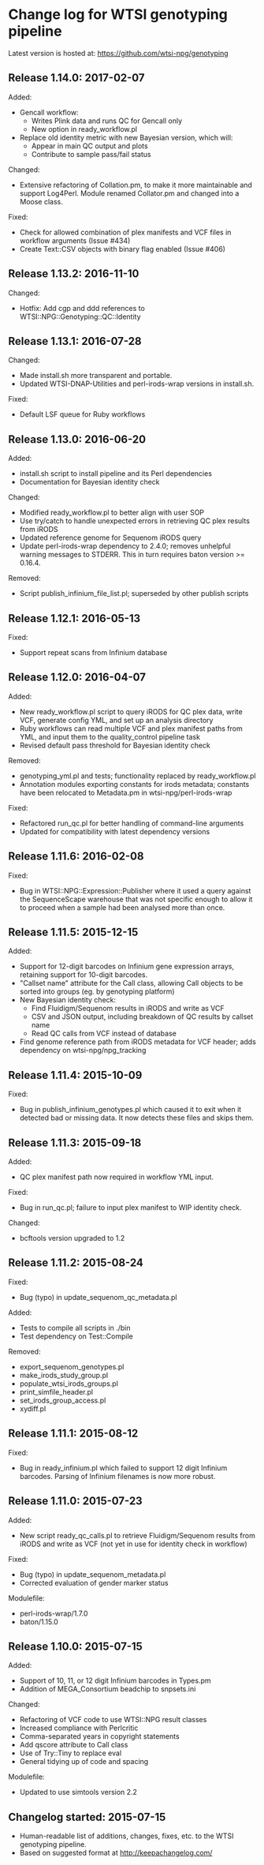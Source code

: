 
Change log for WTSI genotyping pipeline
=======================================

Latest version is hosted at: https://github.com/wtsi-npg/genotyping

Release 1.14.0: 2017-02-07
--------------------------

Added:
- Gencall workflow:
  - Writes Plink data and runs QC for Gencall only
  - New option in ready_workflow.pl
- Replace old identity metric with new Bayesian version, which will:
   - Appear in main QC output and plots
   - Contribute to sample pass/fail status

Changed:
- Extensive refactoring of Collation.pm, to make it more maintainable
and support Log4Perl. Module renamed Collator.pm and changed into a
Moose class.

Fixed:
- Check for allowed combination of plex manifests and VCF files in
workflow arguments (Issue #434) 
- Create Text::CSV objects with binary flag enabled (Issue #406)


Release 1.13.2: 2016-11-10
--------------------------

Changed:
- Hotfix: Add cgp and ddd references to WTSI::NPG::Genotyping::QC::Identity


Release 1.13.1: 2016-07-28 
--------------------------

Changed:
- Made install.sh more transparent and portable.
- Updated WTSI-DNAP-Utilities and perl-irods-wrap versions in install.sh.

Fixed:
- Default LSF queue for Ruby workflows


Release 1.13.0: 2016-06-20
--------------------------

Added:
- install.sh script to install pipeline and its Perl dependencies
- Documentation for Bayesian identity check

Changed:
- Modified ready_workflow.pl to better align with user SOP
- Use try/catch to handle unexpected errors in retrieving QC plex results
from iRODS
- Updated reference genome for Sequenom iRODS query
- Update perl-irods-wrap dependency to 2.4.0; removes unhelpful warning
messages to STDERR. This in turn requires baton version >= 0.16.4.

Removed:
- Script publish_infinium_file_list.pl; superseded by other publish scripts


Release 1.12.1: 2016-05-13
--------------------------

Fixed:
- Support repeat scans from Infinium database


Release 1.12.0: 2016-04-07
--------------------------

Added:
- New ready_workflow.pl script to query iRODS for QC plex data, write VCF,
generate config YML, and set up an analysis directory
- Ruby workflows can read multiple VCF and plex manifest paths from
YML, and input them to the quality_control pipeline task
- Revised default pass threshold for Bayesian identity check

Removed:
- genotyping_yml.pl and tests; functionality replaced by ready_workflow.pl
- Annotation modules exporting constants for irods metadata; constants have
been relocated to Metadata.pm in wtsi-npg/perl-irods-wrap

Fixed:
- Refactored run_qc.pl for better handling of command-line arguments
- Updated for compatibility with latest dependency versions


Release 1.11.6: 2016-02-08
--------------------------

Fixed:
- Bug in WTSI::NPG::Expression::Publisher where it used a query against
the SequenceScape warehouse that was not specific enough to allow it
to proceed when a sample had been analysed more than once.


Release 1.11.5: 2015-12-15
--------------------------

Added:
- Support for 12-digit barcodes on Infinium gene expression arrays,
  retaining support for 10-digit barcodes.
- "Callset name" attribute for the Call class, allowing Call objects to
  be sorted into groups (eg. by genotyping platform)
- New Bayesian identity check:
  - Find Fluidigm/Sequenom results in iRODS and write as VCF
  - CSV and JSON output, including breakdown of QC results by callset name
  - Read QC calls from VCF instead of database
- Find genome reference path from iRODS metadata for VCF header; adds
  dependency on wtsi-npg/npg_tracking


Release 1.11.4: 2015-10-09
--------------------------

Fixed:
- Bug in publish_infinium_genotypes.pl which caused it to exit when it
  detected bad or missing data. It now detects these files and skips them.


Release 1.11.3: 2015-09-18
--------------------------

Added:
- QC plex manifest path now required in workflow YML input.

Fixed:
- Bug in run_qc.pl; failure to input plex manifest to WIP identity check.

Changed:
- bcftools version upgraded to 1.2


Release 1.11.2: 2015-08-24
--------------------------

Fixed:
- Bug (typo) in update_sequenom_qc_metadata.pl

Added:
- Tests to compile all scripts in ./bin
- Test dependency on Test::Compile

Removed:
- export_sequenom_genotypes.pl
- make_irods_study_group.pl
- populate_wtsi_irods_groups.pl
- print_simfile_header.pl
- set_irods_group_access.pl
- xydiff.pl


Release 1.11.1: 2015-08-12
--------------------------

Fixed:
- Bug in ready_infinium.pl which failed to support 12 digit Infinium
barcodes. Parsing of Infinium filenames is now more robust.


Release 1.11.0: 2015-07-23
--------------------------

Added:
- New script ready_qc_calls.pl to retrieve Fluidigm/Sequenom results
from iRODS and write as VCF (not yet in use for identity check in workflow)

Fixed:
- Bug (typo) in update_sequenom_metadata.pl
- Corrected evaluation of gender marker status

Modulefile:
- perl-irods-wrap/1.7.0
- baton/1.15.0


Release 1.10.0: 2015-07-15
--------------------------

Added:
- Support of 10, 11, or 12 digit Infinium barcodes in Types.pm
- Addition of MEGA_Consortium beadchip to snpsets.ini

Changed:
- Refactoring of VCF code to use WTSI::NPG result classes
- Increased compliance with Perlcritic
- Comma-separated years in copyright statements
- Add qscore attribute to Call class
- Use of Try::Tiny to replace eval
- General tidying up of code and spacing

Modulefile:
- Updated to use simtools version 2.2


Changelog started: 2015-07-15
-----------------------------

- Human-readable list of additions, changes, fixes, etc. to the WTSI
genotyping pipeline.
- Based on suggested format at http://keepachangelog.com/
